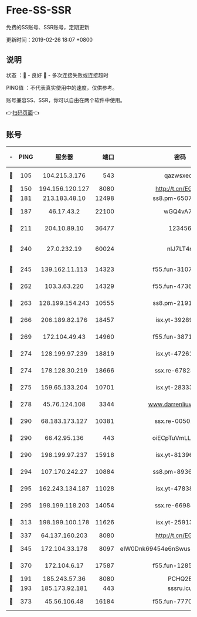 # Free-SS-SSR

免费的SS账号、SSR账号，定期更新

更新时间：2019-02-26 18:07 +0800

## 说明

状态     ：🙂 - 良好 🙁 - 多次连接失败或连接超时

PING值   ：不代表真实使用中的速度，仅供参考。

账号兼容SS、SSR，你可以自由在两个软件中使用。

👉[扫码页面](https://liesauer.github.io/free-ss-ssr.github.io/)👈

## 账号

|-|PING|服务器|端口|密码|加密方式|区域|
|:----:|:----:|:-----:|-----:|:----:|:----:|:----:|
|🙂|105|104.215.3.176|543|qazwsxedc|aes-256-gcm|JP|
|🙂|150|194.156.120.127|8080|http://t.cn/EGJIyrl|rc4-md5|RU|
|🙂|181|213.183.48.10|12498|ss8.pm-65077768|rc4-md5|RU|
|🙂|187|46.17.43.2|22100|wGQ4vA7D|aes-256-gcm|RU|
|🙂|211|204.10.89.10|36477|123456|aes-256-cfb|US|
|🙂|240|27.0.232.19|60024|nIJ7LT4n|xchacha20-ietf-poly1305|HK|
|🙂|245|139.162.11.113|14323|f55.fun-31072874|aes-256-cfb|SG|
|🙂|262|103.3.63.220|14329|f55.fun-47367810|aes-256-cfb|SG|
|🙂|263|128.199.154.243|10555|ss8.pm-21916657|aes-256-cfb|SG|
|🙂|266|206.189.82.176|18457|isx.yt-39289434|aes-256-cfb|SG|
|🙂|269|172.104.49.43|14960|f55.fun-38711662|aes-256-cfb|SG|
|🙂|274|128.199.97.239|18819|isx.yt-47261085|aes-256-cfb|SG|
|🙂|274|178.128.30.219|18666|ssx.re-67823309|aes-256-cfb|SG|
|🙂|275|159.65.133.204|10701|isx.yt-28333827|aes-256-cfb|SG|
|🙂|278|45.76.124.108|3344|www.darrenliuwei.com|aes-256-cfb|AU|
|🙂|290|68.183.173.127|10381|ssx.re-00501672|aes-256-cfb|US|
|🙂|290|66.42.95.136|443|oiECpTuVmLLxk4Ts|aes-256-cfb|US|
|🙂|290|198.199.97.237|15918|isx.yt-81396209|aes-256-cfb|US|
|🙂|294|107.170.242.27|10884|ss8.pm-89367697|aes-256-cfb|US|
|🙂|295|162.243.134.187|11028|isx.yt-47838069|aes-256-cfb|US|
|🙂|295|198.199.118.203|14054|ssx.re-66984414|aes-256-cfb|US|
|🙂|313|198.199.100.178|11626|isx.yt-25913168|aes-256-cfb|US|
|🙂|337|64.137.160.203|8080|http://t.cn/EGJIyrl|rc4-md5|CA|
|🙂|345|172.104.33.178|8097|eIW0Dnk69454e6nSwuspv9DmS201tQ0D|aes-256-cfb|SG|
|🙂|370|172.104.6.17|17587|f55.fun-12854977|aes-256-cfb|US|
|🙁|191|185.243.57.36|8080|PCHQ2E|rc4-md5|US|
|🙁|193|185.173.92.181|443|sssru.icu|rc4-md5|RU|
|🙁|373|45.56.106.48|16184|f55.fun-77705055|aes-256-cfb|US|
